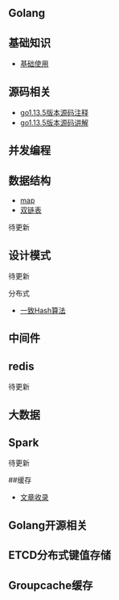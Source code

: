 ## Golang

## 基础知识
- [基础使用](https://github.com/friendlyhank/go-use)

## 源码相关
 - [go1.13.5版本源码注释](https://github.com/friendlyhank/go1.13.5-annotated)
 - [go1.13.5版本源码讲解](https://github.com/friendlyhank/go-source/)

## 并发编程

## 数据结构
- [map](https://github.com/friendlyhank/go-use/tree/master/map)
- [双链表](https://github.com/friendlyhank/go-source/blob/master/container/list/list.md)

待更新

## 设计模式

待更新

分布式
- [一致Hash算法](https://github.com/friendlyhank/toBeTopgopher/blob/master/distributed_system/hash%E4%B8%80%E8%87%B4%E6%80%A7%E7%AE%97%E6%B3%95%E8%AE%B2%E8%A7%A3.md)



## 中间件

## redis
待更新

## 大数据

## Spark
待更新


##缓存

- [文章收录](https://github.com/friendlyhank/recruit)


## Golang开源相关

## ETCD分布式键值存储
## Groupcache缓存

